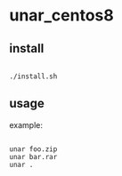 # unar_centos8

## install

```

./install.sh

```

## usage

example:

```

unar foo.zip
unar bar.rar
unar .

```

